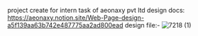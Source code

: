 project create for intern task of aeonaxy pvt ltd
 design docs:
 https://aeonaxy.notion.site/Web-Page-design-a5f139aa63b742e487775aa2ad800ead
 design file:-
![7218 (1)](https://github.com/hacanand/aeonaxy/assets/96764622/d35609cc-cde5-4804-a583-e720e9e1869d)
